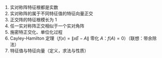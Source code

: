 1. 实对称阵特征根都是实数
2. 实对称阵的属于不同特征值的特征向量正交
3. 正交阵的特征根模长为 1
4. 任一实对称阵正交相似于一个实对角阵
5. 施密特正交化、单位化过程
6. Cayley-Hamilton 定理（$f(x)=\lVert xE-A\rVert$ 零化 $A$：$f(A)=0$）（联想：带余除法）
7. 特征值与特征向量（定义，求法与性质）